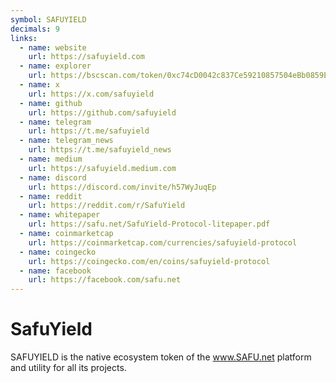 ```yaml
---
symbol: SAFUYIELD
decimals: 9
links:
  - name: website
    url: https://safuyield.com
  - name: explorer
    url: https://bscscan.com/token/0xc74cD0042c837Ce59210857504eBb0859E06aA22
  - name: x
    url: https://x.com/safuyield
  - name: github
    url: https://github.com/safuyield
  - name: telegram
    url: https://t.me/safuyield
  - name: telegram_news
    url: https://t.me/safuyield_news
  - name: medium
    url: https://safuyield.medium.com
  - name: discord
    url: https://discord.com/invite/h57WyJuqEp
  - name: reddit
    url: https://reddit.com/r/SafuYield
  - name: whitepaper
    url: https://safu.net/SafuYield-Protocol-litepaper.pdf
  - name: coinmarketcap
    url: https://coinmarketcap.com/currencies/safuyield-protocol
  - name: coingecko
    url: https://coingecko.com/en/coins/safuyield-protocol
  - name: facebook
    url: https://facebook.com/safu.net
---
```


# SafuYield

SAFUYIELD is the native ecosystem token of the www.SAFU.net platform and utility for all its projects.
